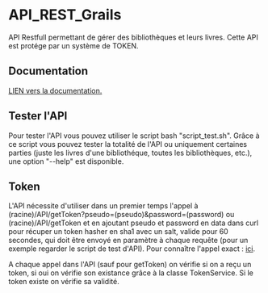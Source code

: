 # API_REST_Grails
API Restfull permettant de gérer des bibliothèques et leurs livres. Cette API est protége par un système de TOKEN.


## Documentation

[LIEN vers la documentation.](DOCUMENTATION.md)


## Tester l'API

Pour tester l'API vous pouvez utiliser le script bash "script_test.sh". Grâce à ce script vous pouvez tester la totalité de l'API ou uniquement certaines parties (juste les livres d'une bibliothéque, toutes les bibliothèques, etc.), une option "--help" est disponible.


## Token

L'API nécessite d'utiliser dans un premier temps l'appel à (racine)/API/getToken?pseudo=(pseudo)&password=(password) ou (racine)/API/getToken et en ajoutant pseudo et password en data dans curl pour récuper un token hasher en sha1 avec un salt, valide pour 60 secondes, qui doit être envoyé en paramètre à chaque requête (pour un exemple regarder le script de test d'API). Pour connaître l'appel exact : [ici](DOCUMENTATION.md#r%C3%A9cup%C3%A9rer-un-token).

A chaque appel dans l'API (sauf pour getToken) on vérifie si on a reçu un token, si oui on vérifie son existance grâce à la classe TokenService. Si le token existe on vérifie sa validité.
